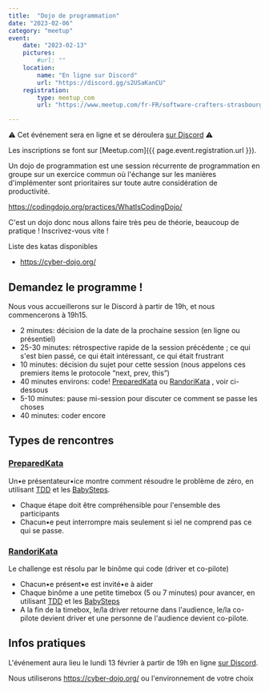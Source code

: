 ```yaml
---
title:  "Dojo de programmation"
date: "2023-02-06"
category: "meetup"
event:
    date: "2023-02-13"
    pictures:
        #url: ""
    location:
        name: "En ligne sur Discord"
        url: "https://discord.gg/s2USaKanCU"
    registration:
        type: meetup_com
        url: "https://www.meetup.com/fr-FR/software-crafters-strasbourg/events/291353981/"

---
```


⚠️ Cet événement sera en ligne et se déroulera [sur Discord](https://discord.gg/s2USaKanCU) ⚠️

Les inscriptions se font sur [Meetup.com]({{ page.event.registration.url }}).

Un dojo de programmation est une session récurrente de programmation en groupe sur un exercice commun où l'échange sur les manières d'implémenter sont prioritaires sur toute autre considération de productivité.

https://codingdojo.org/practices/WhatIsCodingDojo/

C'est un dojo donc nous allons faire très peu de théorie, beaucoup de pratique ! Inscrivez-vous vite !

Liste des katas disponibles

- https://cyber-dojo.org/

## Demandez le programme !

Nous vous accueillerons sur le Discord à partir de 19h, et nous commencerons à 19h15.

- 2 minutes: décision de la date de la prochaine session (en ligne ou présentiel)
- 25-30 minutes: rétrospective rapide de la session précédente ; ce qui s'est bien passé, ce qui était intéressant, ce qui était frustrant
- 10 minutes: décision du sujet pour cette session (nous appelons ces premiers items le protocole “next, prev, this”)
- 40 minutes environs: code! [PreparedKata](https://codingdojo.org/practices/PreparedKata/) ou [RandoriKata](https://codingdojo.org/RandoriKata) , voir ci-dessous
- 5-10 minutes: pause mi-session pour discuter ce comment se passe les choses
- 40 minutes: coder encore

## Types de rencontres

### [PreparedKata](https://codingdojo.org/practices/PreparedKata/)

Un•e présentateur•ice montre comment résoudre le problème de zéro, en utilisant [TDD](https://codingdojo.org/TestDrivenDevelopment) et les [BabySteps](https://codingdojo.org/BabySteps).

- Chaque étape doit être compréhensible pour l'ensemble des participants
- Chacun•e peut interrompre mais seulement si iel ne comprend pas ce qui se passe.

### [RandoriKata](https://codingdojo.org/RandoriKata)

Le challenge est résolu par le binôme qui code (driver et co-pilote)

- Chacun•e présent•e est invité•e à aider
- Chaque binôme a une petite timebox (5 ou 7 minutes) pour avancer, en utilisant [TDD](https://codingdojo.org/TestDrivenDevelopment) et les [BabySteps](https://codingdojo.org/BabySteps)
- A la fin de la timebox, le/la driver retourne dans l'audience, le/la co-pilote devient driver et une personne de l'audience devient co-pilote.

## Infos pratiques

L'événement aura lieu le lundi 13 février à partir de 19h en ligne [sur Discord](https://discord.gg/e5FuZJK4?event=1072549925717549056).

Nous utiliserons https://cyber-dojo.org/ ou l'environnement de votre choix
